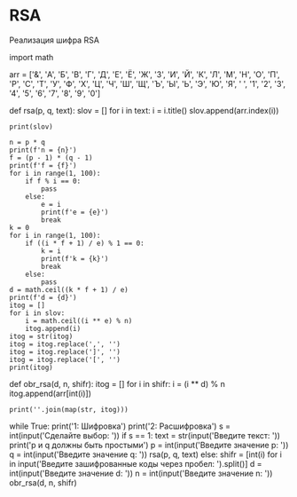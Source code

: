 # RSA
Реализация шифра RSA

import math

arr = ['&', 'А', 'Б', 'В', 'Г', 'Д', 'Е', 'Ё', 'Ж', 'З', 'И', 'Й', 'К', 'Л', 'М', 'Н', 'О', 'П', 'Р', 'С', 'Т', 'У',
       'Ф', 'Х', 'Ц', 'Ч', 'Ш', 'Щ', 'Ъ', 'Ы', 'Ь', 'Э', 'Ю', 'Я', ' ', '1', '2', '3', '4', '5', '6', '7', '8', '9',
       '0']


def rsa(p, q, text):
    slov = []
    for i in text:
        i = i.title()
        slov.append(arr.index(i))

    print(slov)

    n = p * q
    print(f'n = {n}')
    f = (p - 1) * (q - 1)
    print(f'f = {f}')
    for i in range(1, 100):
        if f % i == 0:
            pass
        else:
            e = i
            print(f'e = {e}')
            break
    k = 0
    for i in range(1, 100):
        if ((i * f + 1) / e) % 1 == 0:
            k = i
            print(f'k = {k}')
            break
        else:
            pass
    d = math.ceil((k * f + 1) / e)
    print(f'd = {d}')
    itog = []
    for i in slov:
        i = math.ceil((i ** e) % n)
        itog.append(i)
    itog = str(itog)
    itog = itog.replace(',', '')
    itog = itog.replace(']', '')
    itog = itog.replace('[', '')
    print(itog)


def obr_rsa(d, n, shifr):
    itog = []
    for i in shifr:
        i = (i ** d) % n
        itog.append(arr[int(i)])

    print(''.join(map(str, itog)))


while True:
    print('1: Шифровка')
    print('2: Расшифровка')
    s = int(input('Сделайте выбор: '))
    if s == 1:
        text = str(input('Введите текст: '))
        print('p и q должны быть простыми')
        p = int(input('Введите значение p: '))
        q = int(input('Введите значение q: '))
        rsa(p, q, text)
    else:
        shifr = [int(i) for i in input('Введите зашифрованные коды через пробел: ').split()]
        d = int(input('Введите значение d: '))
        n = int(input('Введите значение n: '))
        obr_rsa(d, n, shifr)
